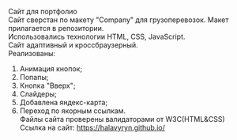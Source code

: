 Сайт для портфолио<br>
Сайт сверстан по макету "Company" для грузоперевозок.
Макет прилагается в репозитории.<br>
Использовались технологии HTML, CSS, JavaScript.<br>
Сайт адаптивный и кроссбраузерный.<br>
Реализованы:
1) Анимация кнопок;<br>
2) Попапы;<br>
3) Кнопка "Вверх";<br>
4) Слайдеры;<br>
5) Добавлена яндекс-карта;<br>
6) Переход по якорным ссылкам.<br>
Файлы сайта проверены валидаторами от W3C(HTML&CSS)<br>
Ссылка на сайт: https://halavyryn.github.io/
